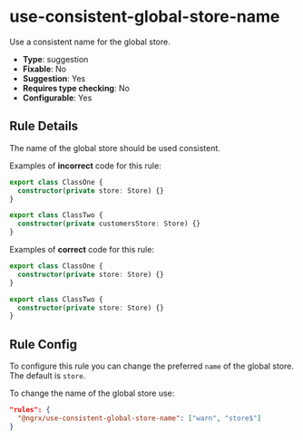 # use-consistent-global-store-name

Use a consistent name for the global store.

- **Type**: suggestion
- **Fixable**: No
- **Suggestion**: Yes
- **Requires type checking**: No
- **Configurable**: Yes

<!-- Everything above this generated, do not edit -->
<!-- MANUAL-DOC:START -->

## Rule Details

The name of the global store should be used consistent.

Examples of **incorrect** code for this rule:

<ngrx-code-example>

```ts
export class ClassOne {
  constructor(private store: Store) {}
}

export class ClassTwo {
  constructor(private customersStore: Store) {}
}
```

</ngrx-code-example>

Examples of **correct** code for this rule:

<ngrx-code-example>

```ts
export class ClassOne {
  constructor(private store: Store) {}
}

export class ClassTwo {
  constructor(private store: Store) {}
}
```

</ngrx-code-example>

## Rule Config

To configure this rule you can change the preferred `name` of the global store.
The default is `store`.

To change the name of the global store use:

```json
"rules": {
  "@ngrx/use-consistent-global-store-name": ["warn", "store$"]
}
```
